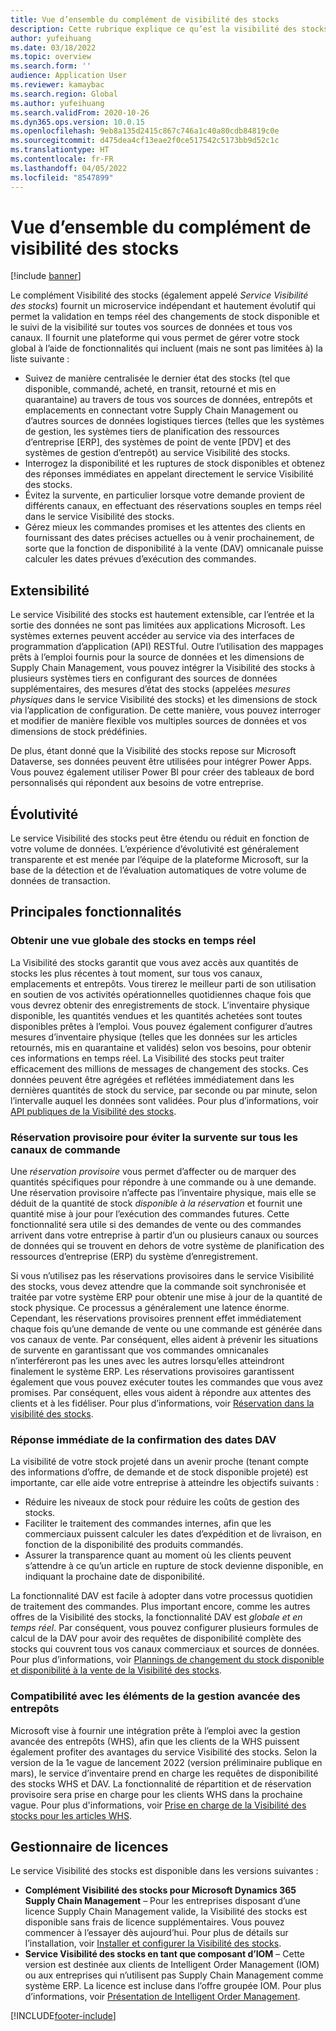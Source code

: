 ```yaml
---
title: Vue d’ensemble du complément de visibilité des stocks
description: Cette rubrique explique ce qu’est la visibilité des stocks et décrit ses fonctionnalités.
author: yufeihuang
ms.date: 03/18/2022
ms.topic: overview
ms.search.form: ''
audience: Application User
ms.reviewer: kamaybac
ms.search.region: Global
ms.author: yufeihuang
ms.search.validFrom: 2020-10-26
ms.dyn365.ops.version: 10.0.15
ms.openlocfilehash: 9eb8a135d2415c867c746a1c40a80cdb84819c0e
ms.sourcegitcommit: d475dea4cf13eae2f0ce517542c5173bb9d52c1c
ms.translationtype: HT
ms.contentlocale: fr-FR
ms.lasthandoff: 04/05/2022
ms.locfileid: "8547899"
---
```

# <a name="inventory-visibility-add-in-overview"></a>Vue d’ensemble du complément de visibilité des stocks

[!include [banner](../includes/banner.md)]

Le complément Visibilité des stocks (également appelé *Service Visibilité des stocks*) fournit un microservice indépendant et hautement évolutif qui permet la validation en temps réel des changements de stock disponible et le suivi de la visibilité sur toutes vos sources de données et tous vos canaux. Il fournit une plateforme qui vous permet de gérer votre stock global à l’aide de fonctionnalités qui incluent (mais ne sont pas limitées à) la liste suivante :

- Suivez de manière centralisée le dernier état des stocks (tel que disponible, commandé, acheté, en transit, retourné et mis en quarantaine) au travers de tous vos sources de données, entrepôts et emplacements en connectant votre Supply Chain Management ou d’autres sources de données logistiques tierces (telles que les systèmes de gestion, les systèmes tiers de planification des ressources d’entreprise \[ERP\], des systèmes de point de vente \[PDV\] et des systèmes de gestion d’entrepôt) au service Visibilité des stocks.
- Interrogez la disponibilité et les ruptures de stock disponibles et obtenez des réponses immédiates en appelant directement le service Visibilité des stocks.
- Évitez la survente, en particulier lorsque votre demande provient de différents canaux, en effectuant des réservations souples en temps réel dans le service Visibilité des stocks.
- Gérez mieux les commandes promises et les attentes des clients en fournissant des dates précises actuelles ou à venir prochainement, de sorte que la fonction de disponibilité à la vente (DAV) omnicanale puisse calculer les dates prévues d’exécution des commandes.

## <a name="extensibility"></a>Extensibilité

Le service Visibilité des stocks est hautement extensible, car l’entrée et la sortie des données ne sont pas limitées aux applications Microsoft. Les systèmes externes peuvent accéder au service via des interfaces de programmation d’application (API) RESTful. Outre l’utilisation des mappages prêts à l’emploi fournis pour la source de données et les dimensions de Supply Chain Management, vous pouvez intégrer la Visibilité des stocks à plusieurs systèmes tiers en configurant des sources de données supplémentaires, des mesures d’état des stocks (appelées *mesures physiques* dans le service Visibilité des stocks) et les dimensions de stock via l’application de configuration. De cette manière, vous pouvez interroger et modifier de manière flexible vos multiples sources de données et vos dimensions de stock prédéfinies.

De plus, étant donné que la Visibilité des stocks repose sur Microsoft Dataverse, ses données peuvent être utilisées pour intégrer Power Apps. Vous pouvez également utiliser Power BI pour créer des tableaux de bord personnalisés qui répondent aux besoins de votre entreprise.

## <a name="scalability"></a>Évolutivité

Le service Visibilité des stocks peut être étendu ou réduit en fonction de votre volume de données. L’expérience d’évolutivité est généralement transparente et est menée par l’équipe de la plateforme Microsoft, sur la base de la détection et de l’évaluation automatiques de votre volume de données de transaction.

## <a name="feature-highlights"></a>Principales fonctionnalités

### <a name="get-a-global-view-of-real-time-inventory"></a>Obtenir une vue globale des stocks en temps réel

La Visibilité des stocks garantit que vous avez accès aux quantités de stocks les plus récentes à tout moment, sur tous vos canaux, emplacements et entrepôts. Vous tirerez le meilleur parti de son utilisation en soutien de vos activités opérationnelles quotidiennes chaque fois que vous devrez obtenir des enregistrements de stock. L’inventaire physique disponible, les quantités vendues et les quantités achetées sont toutes disponibles prêtes à l’emploi. Vous pouvez également configurer d’autres mesures d’inventaire physique (telles que les données sur les articles retournés, mis en quarantaine et validés) selon vos besoins, pour obtenir ces informations en temps réel. La Visibilité des stocks peut traiter efficacement des millions de messages de changement des stocks. Ces données peuvent être agrégées et reflétées immédiatement dans les dernières quantités de stock du service, par seconde ou par minute, selon l’intervalle auquel les données sont validées. Pour plus d’informations, voir [API publiques de la Visibilité des stocks](inventory-visibility-api.md).

### <a name="soft-reservation-to-avoid-overselling-across-all-order-channels"></a>Réservation provisoire pour éviter la survente sur tous les canaux de commande

Une *réservation provisoire* vous permet d’affecter ou de marquer des quantités spécifiques pour répondre à une commande ou à une demande. Une réservation provisoire n’affecte pas l’inventaire physique, mais elle se déduit de la quantité de stock *disponible à la réservation* et fournit une quantité mise à jour pour l’exécution des commandes futures. Cette fonctionnalité sera utile si des demandes de vente ou des commandes arrivent dans votre entreprise à partir d’un ou plusieurs canaux ou sources de données qui se trouvent en dehors de votre système de planification des ressources d’entreprise (ERP) du système d’enregistrement.

Si vous n’utilisez pas les réservations provisoires dans le service Visibilité des stocks, vous devez attendre que la commande soit synchronisée et traitée par votre système ERP pour obtenir une mise à jour de la quantité de stock physique. Ce processus a généralement une latence énorme. Cependant, les réservations provisoires prennent effet immédiatement chaque fois qu’une demande de vente ou une commande est générée dans vos canaux de vente. Par conséquent, elles aident à prévenir les situations de survente en garantissant que vos commandes omnicanales n’interféreront pas les unes avec les autres lorsqu’elles atteindront finalement le système ERP. Les réservations provisoires garantissent également que vous pouvez exécuter toutes les commandes que vous avez promises. Par conséquent, elles vous aident à répondre aux attentes des clients et à les fidéliser. Pour plus d’informations, voir [Réservation dans la visibilité des stocks](inventory-visibility-reservations.md).

### <a name="immediate-response-of-atp-dates-confirmation"></a>Réponse immédiate de la confirmation des dates DAV

La visibilité de votre stock projeté dans un avenir proche (tenant compte des informations d’offre, de demande et de stock disponible projeté) est importante, car elle aide votre entreprise à atteindre les objectifs suivants :

- Réduire les niveaux de stock pour réduire les coûts de gestion des stocks.
- Faciliter le traitement des commandes internes, afin que les commerciaux puissent calculer les dates d’expédition et de livraison, en fonction de la disponibilité des produits commandés.
- Assurer la transparence quant au moment où les clients peuvent s’attendre à ce qu’un article en rupture de stock devienne disponible, en indiquant la prochaine date de disponibilité.

La fonctionnalité DAV est facile à adopter dans votre processus quotidien de traitement des commandes. Plus important encore, comme les autres offres de la Visibilité des stocks, la fonctionnalité DAV est *globale et en temps réel*. Par conséquent, vous pouvez configurer plusieurs formules de calcul de la DAV pour avoir des requêtes de disponibilité complète des stocks qui couvrent tous vos canaux commerciaux et sources de données. Pour plus d’informations, voir [Plannings de changement du stock disponible et disponibilité à la vente de la Visibilité des stocks](inventory-visibility-available-to-promise.md).

### <a name="compatibility-with-advanced-warehouse-management-items"></a>Compatibilité avec les éléments de la gestion avancée des entrepôts

Microsoft vise à fournir une intégration prête à l’emploi avec la gestion avancée des entrepôts (WHS), afin que les clients de la WHS puissent également profiter des avantages du service Visibilité des stocks. Selon la version de la 1e vague de lancement 2022 (version préliminaire publique en mars), le service d’inventaire prend en charge les requêtes de disponibilité des stocks WHS et DAV. La fonctionnalité de répartition et de réservation provisoire sera prise en charge pour les clients WHS dans la prochaine vague. Pour plus d'informations, voir [Prise en charge de la Visibilité des stocks pour les articles WHS](inventory-visibility-whs-support.md).

## <a name="licensing"></a>Gestionnaire de licences

Le service Visibilité des stocks est disponible dans les versions suivantes :

- **Complément Visibilité des stocks pour Microsoft Dynamics 365 Supply Chain Management** – Pour les entreprises disposant d’une licence Supply Chain Management valide, la Visibilité des stocks est disponible sans frais de licence supplémentaires. Vous pouvez commencer à l’essayer dès aujourd’hui. Pour plus de détails sur l’installation, voir [Installer et configurer la Visibilité des stocks](inventory-visibility-setup.md).
- **Service Visibilité des stocks en tant que composant d’IOM** – Cette version est destinée aux clients de Intelligent Order Management (IOM) ou aux entreprises qui n’utilisent pas Supply Chain Management comme système ERP. La licence est incluse dans l’offre groupée IOM. Pour plus d’informations, voir [Présentation de Intelligent Order Management](/dynamics365/intelligent-order-management/overview).

[!INCLUDE[footer-include](../../includes/footer-banner.md)]

